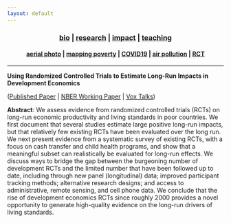 ```yaml
---
layout: default
---
```


<div align="center">
	<h3>
	<a href="/index.html">bio</a> | <a href="/research.html"><b>research</b></a> | <a href="/impact.html">impact</a> | <a href="/teaching.html">teaching</a><br>
	</h3>
</div>
<div align="center">
	<h4>
	<a href="/research-aerial.html">aerial photo</a> | <a href="/research-jmp.html">mapping poverty</a> | <a href="/research-covid19.html">COVID19</a> | <a href="/research-pollution.html">air pollution</a> | <a href="/research-rct.html"><b>RCT</b></a>
	</h4>
</div>

----

__Using Randomized Controlled Trials to Estimate Long-Run Impacts in Development Economics__

([Published Paper](https://www.annualreviews.org/doi/full/10.1146/annurev-economics-080218-030333) &#124; [NBER Working Paper](https://www.nber.org/papers/w25356) &#124; [Vox Talks](https://voxeu.org/vox-talks/rcts-long-run))

__Abstract__: We assess evidence from randomized controlled trials (RCTs) on long-run economic productivity and living standards in poor countries. We first document that several studies estimate large positive long-run impacts, but that relatively few existing RCTs have been evaluated over the long run. We next present evidence from a systematic survey of existing RCTs, with a focus on cash transfer and child health programs, and show that a meaningful subset can realistically be evaluated for long-run effects. We discuss ways to bridge the gap between the burgeoning number of development RCTs and the limited number that have been followed up to date, including through new panel (longitudinal) data; improved participant tracking methods; alternative research designs; and access to administrative, remote sensing, and cell phone data. We conclude that the rise of development economics RCTs since roughly 2000 provides a novel opportunity to generate high-quality evidence on the long-run drivers of living standards.

